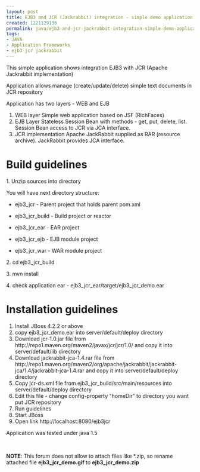 ```yaml
---
layout: post
title: EJB3 and JCR (Jackrabbit) integration - simple demo application
created: 1221129136
permalink: java/ejb3-and-jcr-jackrabbit-integration-simple-demo-application
tags:
- JAVA
- Application Frameworks
- ejb3 jcr jackrabbit
---
```

<p>This simple application shows integration EJB3 with JCR (Apache Jackrabbit implementation)</p><p>Application allows manage (create/update/delete) simple text documents in JCR repository</p><p>Application has two layers - WEB and EJB</p><ol><li>WEB layer 	Simple web application based on JSF (RichFaces)</li><li>EJB Layer 	Stateless Session Bean with methods - get, put, delete, list. 	Session Bean access to JCR via JCA interface.</li><li>JCR implementation Apache JackRabbit supplied as RAR (resource archive). 	JackRabbit provides JCA interface.</li></ol><h1>Build guidelines</h1><p>1. Unzip sources into directory</p><p class="rteindent2">You will have next directory structure:</p><ul><li><p>ejb3_jcr - Parent project that holds parent pom.xml</p></li><li><p>ejb3_jcr_build - Build project or reactor</p></li><li><p>ejb3_jcr_ear - EAR project</p></li><li><p>ejb3_jcr_ejb - EJB module project</p></li><li><p>ejb3_jcr_war - WAR module project <span style="display: none;">&nbsp;</span></p></li></ul><p>2. cd ejb3_jcr_build</p><p>3. mvn install</p><p>4. check applicatio<span style="display: none;">&nbsp;</span>n ear - ejb3_jcr_ear/target/ejb3_jcr_demo.ear</p><h1>Installation guidelines</h1><ol><li>Install JBoss 4.2.2 or above</li><li>copy ejb3_jcr_demo.ear into server/default/deploy directory</li><li>Download jcr-1.0.jar file from http://repo1.maven.org/maven2/javax/jcr/jcr/1.0/ and copy it into server/default/lib directory</li><li>Download jackrabbit-jca-1.4.rar file from http://repo1.maven.org/maven2/org/apache/jackrabbit/jackrabbit-jca/1.4/jackrabbit-jca-1.4.rar and copy it into server/default/deploy directory</li><li>Copy jcr-ds.xml file from ejb3_jcr_build/src/main/resources into server/default/deploy directory</li><li>Edit this file - change config-property &quot;homeDir&quot; to directory you want put JCR repository</li><li>Run guidelines</li><li>Start JBoss</li><li>Open link http://localhost:8080/ejb3jcr</li></ol><p>Application was tested under java 1.5</p><p>&nbsp;</p><p><strong>NOTE</strong>: This forum does not allow to attach files like *.zip, so rename attached file <strong>ejb3_jcr_demo.gif</strong> to <strong>ejb3_jcr_demo.zip</strong></p><p>&nbsp;</p>
